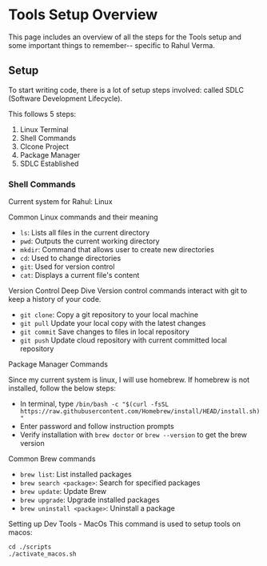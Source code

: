# Tools Setup Overview

This page includes an overview of all the steps for the Tools setup and some important things to remember-- specific to Rahul Verma.

## Setup

To start writing code, there is a lot of setup steps involved: called SDLC (Software Development Lifecycle).

This follows 5 steps:
1. Linux Terminal
2. Shell Commands
3. Clcone Project
4. Package Manager
5. SDLC Established

### Shell Commands

Current system for Rahul: Linux

Common Linux commands and their meaning
- ``ls``: Lists all files in the current directory
- ``pwd``: Outputs the current working directory
- ``mkdir``: Command that allows user to create new directories
- ``cd``: Used to change directories
- ``git``: Used for version control
- ``cat``: Displays a current file's content

Version Control Deep Dive
Version control commands interact with git to keep a history of your code.

- ``git clone``: Copy a git repository to your local machine
- ``git pull`` Update your local copy with the latest changes
- ``git commit`` Save changes to files in local repository
- ``git push`` Update cloud repository with current committed local repository

Package Manager Commands

Since my current system is linux, I will use homebrew. If homebrew is not installed, follow the below steps:
- In terminal, type ``/bin/bash -c "$(curl -fsSL https://raw.githubusercontent.com/Homebrew/install/HEAD/install.sh)"``
- Enter password and follow instruction prompts
- Verify installation with ``brew doctor`` or ``brew --version`` to get the brew version

Common Brew commands
- ``brew list``: List installed packages
- ``brew search <package>``: Search for specified packages
- ``brew update``: Update Brew
- ``brew upgrade``: Upgrade installed packages
- ``brew uninstall <package>``: Uninstall a package

Setting up Dev Tools - MacOs
This command is used to setup tools on macos:
```
cd ./scripts
./activate_macos.sh
````


